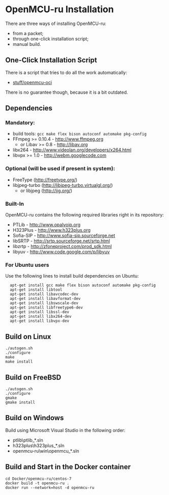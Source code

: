 # OpenMCU-ru Installation

There are three ways of installing OpenMCU-ru:
 * from a packet;
 * through one-click installation script;
 * manual build.

## One-Click Installation Script

There is a script that tries to do all the work automatically:
 * [stuff/openmcu-oci](stuff/openmcu-oci)

There is no guarantee though, because it is a bit outdated.

## Dependencies

### Mandatory:
 * build tools: `gcc make flex bison autoconf automake pkg-config`
 * FFmpeg >= 0.10.4 - http://www.ffmpeg.org
     * or Libav >= 0.8  - http://libav.org
 * libx264          - http://www.videolan.org/developers/x264.html
 * libvpx >= 1.0    - http://webm.googlecode.com

### Optional (will be used if present in system):
 * FreeType (http://freetype.org/)
 * libjpeg-turbo (http://libjpeg-turbo.virtualgl.org/)
     * or libjpeg (http://ijg.org/)

### Built-In

OpenMCU-ru contains the following required libraries right in its repository:
 * PTLib            - http://www.opalvoip.org
 * H323Plus         - http://www.h323plus.org
 * Sofia-SIP        - http://www.sofia-sip.sourceforge.net
 * libSRTP          - http://srtp.sourceforge.net/srtp.html
 * libzrtp          - http://zfoneproject.com/prod_sdk.html
 * libyuv           - http://www.code.google.com/p/libyuv

### For Ubuntu users

Use the following lines to install build dependencies on Ubuntu:
```
  apt-get install gcc make flex bison autoconf automake pkg-config
  apt-get install libtool
  apt-get install libavcodec-dev
  apt-get install libavformat-dev
  apt-get install libswscale-dev
  apt-get install libfreetype6-dev
  apt-get install libssl-dev
  apt-get install libx264-dev
  apt-get install libvpx-dev
```

## Build on Linux

```
./autogen.sh
./configure
make
make install
```

## Build on FreeBSD

```
./autogen.sh
./configure
gmake
gmake install
```

## Build on Windows

Build using Microsoft Visual Studio in the following order:
 * ptlib\ptlib_*.sln
 * h323plus\h323plus_*.sln
 * openmcu-ru\win\openmcu_*.sln

## Build and Start in the Docker container

```
cd Docker/openmcu-ru/centos-7
docker build -t openmcu-ru .
docker run --network=host -d openmcu-ru
```
